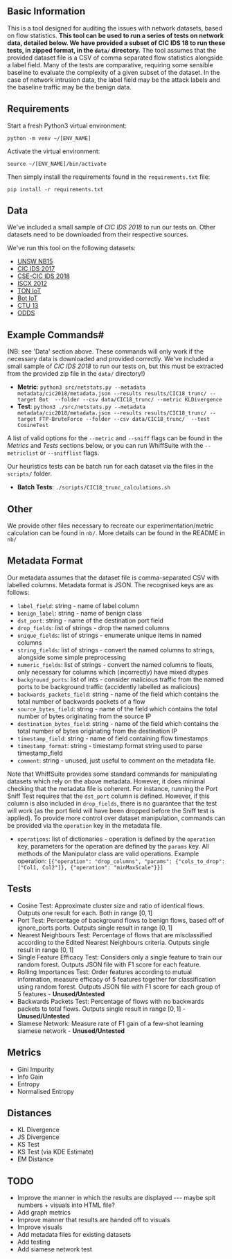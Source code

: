 ## Basic Information

This is a tool designed for auditing the issues with network datasets, based on flow statistics. **This tool can be used to run a series of tests on network data, detailed below. We have provided a subset of CIC IDS 18 to run these tests, in zipped format, in the `data/` directory.** The tool assumes that the provided dataset file is a CSV of comma separated flow statistics alongside a label field. Many of the tests are comparative, requiring some sensible baseline to evaluate the complexity of a given subset of the dataset. In the case of network intrusion data, the label field may be the attack labels and the baseline traffic may be the benign data.

## Requirements

Start a fresh Python3 virtual environment:

`python -m venv ~/[ENV_NAME]`

Activate the virtual environment:

`source ~/[ENV_NAME]/bin/activate`

Then simply install the requirements found in the `requirements.txt` file:

`pip install -r requirements.txt`

## Data

We've included a small sample of *CIC IDS 2018* to run our tests on. Other datasets need to be downloaded from their respective sources.

We've run this tool on the following datasets:

- [UNSW NB15](https://research.unsw.edu.au/projects/unsw-nb15-dataset)
- [CIC IDS 2017](https://www.unb.ca/cic/datasets/ids-2017.html)
- [CSE-CIC IDS 2018](https://www.unb.ca/cic/datasets/ids-2018.html)
- [ISCX 2012](https://www.unb.ca/cic/datasets/ids.html)
- [TON IoT](https://research.unsw.edu.au/projects/toniot-datasets)
- [Bot IoT](https://research.unsw.edu.au/projects/bot-iot-dataset)
- [CTU 13](https://www.stratosphereips.org/datasets-ctu13)
- [ODDS](https://odds.cs.stonybrook.edu/)


## Example Commands#

(NB: see 'Data' section above. These commands will only work if the necessary data is downloaded and provided correctly. We've included a small sample of *CIC IDS 2018* to run our tests on, but this must be extracted from the provided zip file in the `data/` directory!)

- **Metric**: `python3 src/netstats.py --metadata metadata/cic2018/metadata.json --results results/CIC18_trunc/ --target Bot  --folder --csv data/CIC18_trunc/ --metric KLDivergence`
- **Test**: `python3 ./src/netstats.py --metadata metadata/cic2018/metadata.json --results results/CIC18_trunc/ --target FTP-BruteForce --folder --csv data/CIC18_trunc/  --test CosineTest`

A list of valid options for the `--metric` and `--sniff` flags can be found in the *Metrics* and *Tests* sections below, or you can run WhiffSuite with the `--metriclist` or `--snifflist` flags. 

Our heuristics tests can be batch run for each dataset via the files in the `scripts/` folder.

- **Batch Tests**: `./scripts/CIC18_trunc_calculations.sh`

## Other

We provide other files necessary to recreate our experimentation/metric calculation can be found in `nb/`. More details can be found in the README in `nb/`

## Metadata Format

Our metadata assumes that the dataset file is comma-separated CSV with labelled columns. Metadata format is JSON. The recognised keys are as follows:

* `label_field`: string - name of label column
* `benign_label`: string - name of benign class
* `dst_port`: string - name of the destination port field
* `drop_fields`: list of strings - drop the named columns
* `unique_fields`: list of strings - enumerate unique items in named columns
* `string_fields`: list of strings - convert the named columns to strings, alongside some simple preprocessing
* `numeric_fields`: list of strings - convert the named columns to floats, only necessary for columns which (incorrectly) have mixed dtypes
* `background_ports`: list of ints - consider malicious traffic from the named ports to be background traffic (accidently labelled as malicious)
* `backwards_packets_field`: string - name of the field which contains the total number of backwards packets of a flow
* `source_bytes_field`: string - name of the field which contains the total number of bytes originating from the source IP
* `destination_bytes_field`: string - name of the field which contains the total number of bytes originating from the destination IP
* `timestamp_field`: string - name of field containing flow timestamps
* `timestamp_format`: string - timestamp format string used to parse timestamp_field
* `comment`: string - unused, just useful to comment on the metadata file.


Note that WhiffSuite provides some standard commands for manipulating datasets which rely on the above metadata. However, it does minimal checking that the metadata file is coherent. For instance, running the Port Sniff Test requires that the `dst_port` column is defined. However, if this column is also included in `drop_fields`, there is no guarantee that the test will work (as the port field will have been dropped before the Sniff test is applied). To provide more control over dataset manipulation, commands can be provided via the `operation` key in the metadata file.

* `operations`: list of dictionaries - operation is defined by the `operation` key, parameters for the operation are defined by the `params` key. All methods of the Manipulator class are valid operations. Example operation: `[{"operation": "drop_columns", "params": {"cols_to_drop": ["Col1, Col2"]}, {"operation": "minMaxScale"}}]`



## Tests

* Cosine Test: Approximate cluster size and ratio of identical flows. Outputs one result for each. Both in range $[0,1]$
* Port Test: Percentage of background flows to benign flows, based off of ignore_ports ports. Outputs single result in range $[0,1]$
* Nearest Neighbours Test: Percentage of flows that are misclassified according to the Edited Nearest Neighbours criteria. Outputs single result in range $[0,1]$
* Single Feature Efficacy Test: Considers only a single feature to train our random forest. Outputs JSON file with F1 score for each feature.
* Rolling Importances Test: Order features according to mutual information, measure efficacy of 5 features together for classification using random forest. Outputs JSON file with F1 score for each group of 5 features - **Unused/Untested**
* Backwards Packets Test: Percentage of flows with no backwards packets to total flows. Outputs single result in range $[0,1]$ - **Unused/Untested**
* Siamese Network: Measure rate of F1 gain of a few-shot learning siamese network - **Unused/Untested**

## Metrics

* Gini Impurity
* Info Gain
* Entropy
* Normalised Entropy

## Distances

* KL Divergence
* JS Divergence
* KS Test
* KS Test (via KDE Estimate)
* EM Distance


## TODO

* Improve the manner in which the results are displayed --- maybe spit numbers + visuals into HTML file?
* Add graph metrics
* Improve manner that results are handed off to visuals
* Improve visuals
* Add metadata files for existing datasets
* Add testing
* Add siamese network test